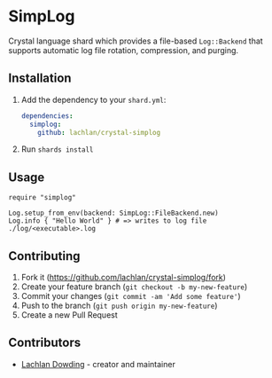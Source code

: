 # SimpLog

Crystal language shard which provides a file-based `Log::Backend` that
supports automatic log file rotation, compression, and purging.

## Installation

1. Add the dependency to your `shard.yml`:

   ```yaml
   dependencies:
     simplog:
       github: lachlan/crystal-simplog
   ```

2. Run `shards install`

## Usage

```crystal
require "simplog"

Log.setup_from_env(backend: SimpLog::FileBackend.new)
Log.info { "Hello World" } # => writes to log file ./log/<executable>.log
```

## Contributing

1. Fork it (<https://github.com/lachlan/crystal-simplog/fork>)
2. Create your feature branch (`git checkout -b my-new-feature`)
3. Commit your changes (`git commit -am 'Add some feature'`)
4. Push to the branch (`git push origin my-new-feature`)
5. Create a new Pull Request

## Contributors

- [Lachlan Dowding](https://github.com/lachlan) - creator and maintainer
